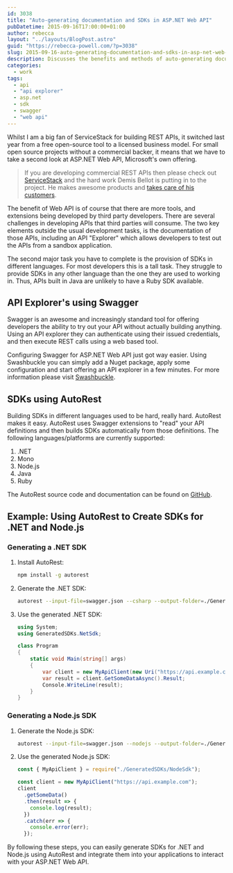 ```yaml
---
id: 3038
title: "Auto-generating documentation and SDKs in ASP.NET Web API"
pubDatetime: 2015-09-16T17:00:00+01:00
author: rebecca
layout: "../layouts/BlogPost.astro"
guid: "https://rebecca-powell.com/?p=3038"
slug: 2015-09-16-auto-generating-documentation-and-sdks-in-asp-net-web-api
description: Discusses the benefits and methods of auto-generating documentation and SDKs for ASP.NET Web API using tools like Swagger and AutoRest.
categories:
  - work
tags:
  - api
  - "api explorer"
  - asp.net
  - sdk
  - swagger
  - "web api"
---
```


Whilst I am a big fan of ServiceStack for building REST APIs, it switched last year from a free open-source tool to a licensed business model. For small open source projects without a commercial backer, it means that we have to take a second look at ASP.NET Web API, Microsoft's own offering.

> If you are developing commercial REST APIs then please check out [ServiceStack](https://servicestack.net/) and the hard work Demis Bellot is putting in to the project. He makes awesome products and [takes care of his customers](https://plus.google.com/u/0/112436682263523181833/posts/PQ7o6XF3LkW).

The benefit of Web API is of course that there are more tools, and extensions being developed by third party developers. There are several challenges in developing APIs that third parties will consume. The two key elements outside the usual development tasks, is the documentation of those APIs, including an API "Explorer" which allows developers to test out the APIs from a sandbox application.

The second major task you have to complete is the provision of SDKs in different languages. For most developers this is a tall task. They struggle to provide SDKs in any other language than the one they are used to working in. Thus, APIs built in Java are unlikely to have a Ruby SDK available.

## API Explorer's using Swagger

Swagger is an awesome and increasingly standard tool for offering developers the ability to try out your API without actually building anything. Using an API explorer they can authenticate using their issued credentials, and then execute REST calls using a web based tool.

Configuring Swagger for ASP.NET Web API just got way easier. Using Swashbuckle you can simply add a Nuget package, apply some configuration and start offering an API explorer in a few minutes. For more information please visit [Swashbuckle](https://github.com/domaindrivendev/Swashbuckle).

## SDKs using AutoRest

Building SDKs in different languages used to be hard, really hard. AutoRest makes it easy. AutoRest uses Swagger extensions to "read" your API definitions and then builds SDKs automatically from those definitions. The following languages/platforms are currently supported:

1. .NET
2. Mono
3. Node.js
4. Java
5. Ruby

The AutoRest source code and documentation can be found on [GitHub](https://github.com/Azure/autorest).

## Example: Using AutoRest to Create SDKs for .NET and Node.js

### Generating a .NET SDK

1. Install AutoRest:

   ```bash
   npm install -g autorest
   ```

2. Generate the .NET SDK:

   ```bash
   autorest --input-file=swagger.json --csharp --output-folder=./GeneratedSDKs/NetSdk
   ```

3. Use the generated .NET SDK:

   ```csharp
   using System;
   using GeneratedSDKs.NetSdk;

   class Program
   {
       static void Main(string[] args)
       {
           var client = new MyApiClient(new Uri("https://api.example.com"));
           var result = client.GetSomeDataAsync().Result;
           Console.WriteLine(result);
       }
   }
   ```

### Generating a Node.js SDK

1. Generate the Node.js SDK:

   ```bash
   autorest --input-file=swagger.json --nodejs --output-folder=./GeneratedSDKs/NodeSdk
   ```

2. Use the generated Node.js SDK:

   ```javascript
   const { MyApiClient } = require("./GeneratedSDKs/NodeSdk");

   const client = new MyApiClient("https://api.example.com");
   client
     .getSomeData()
     .then(result => {
       console.log(result);
     })
     .catch(err => {
       console.error(err);
     });
   ```

By following these steps, you can easily generate SDKs for .NET and Node.js using AutoRest and integrate them into your applications to interact with your ASP.NET Web API.

